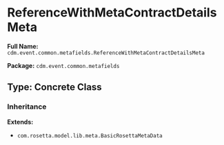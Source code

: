# ReferenceWithMetaContractDetailsMeta

**Full Name:** `cdm.event.common.metafields.ReferenceWithMetaContractDetailsMeta`

**Package:** `cdm.event.common.metafields`

## Type: Concrete Class

### Inheritance

**Extends:**
- `com.rosetta.model.lib.meta.BasicRosettaMetaData`

